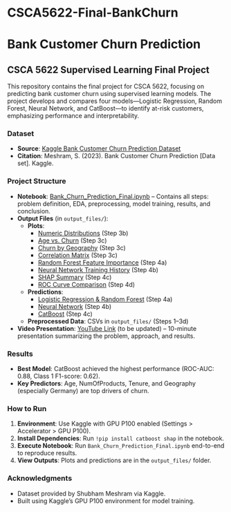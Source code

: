 # CSCA5622-Final-BankChurn

# Bank Customer Churn Prediction

## CSCA 5622 Supervised Learning Final Project

This repository contains the final project for CSCA 5622, focusing on predicting bank customer churn using supervised learning models. The project develops and compares four models—Logistic Regression, Random Forest, Neural Network, and CatBoost—to identify at-risk customers, emphasizing performance and interpretability.

### Dataset
- **Source**: [Kaggle Bank Customer Churn Prediction Dataset](https://www.kaggle.com/datasets/shubhammeshram5797/bank-customer-churn-prediction)
- **Citation**: Meshram, S. (2023). Bank Customer Churn Prediction [Data set]. Kaggle.

### Project Structure
- **Notebook**: [Bank_Churn_Prediction_Final.ipynb](5622-Final-BankCustomerChurn.ipynb) – Contains all steps: problem definition, EDA, preprocessing, model training, results, and conclusion.
- **Output Files** (in `output_files/`):
  - **Plots**:
    - [Numeric Distributions](output_files/numeric_distributions.png) (Step 3b)
    - [Age vs. Churn](output_files/age_vs_churn.png) (Step 3c)
    - [Churn by Geography](output_files/churn_geography.png) (Step 3c)
    - [Correlation Matrix](output_files/correlation_matrix.png) (Step 3c)
    - [Random Forest Feature Importance](output_files/feature_importance_rf.png) (Step 4a)
    - [Neural Network Training History](output_files/nn_training_history.png) (Step 4b)
    - [SHAP Summary](output_files/shap_summary.png) (Step 4c)
    - [ROC Curve Comparison](output_files/roc_curve.png) (Step 4d)
  - **Predictions**:
    - [Logistic Regression & Random Forest](output_files/lr_rf_predictions.csv) (Step 4a)
    - [Neural Network](output_files/nn_predictions.csv) (Step 4b)
    - [CatBoost](output_files/cb_predictions.csv) (Step 4c)
  - **Preprocessed Data**: CSVs in `output_files/` (Steps 1–3d)
- **Video Presentation**: [YouTube Link](#) (to be updated) – 10-minute presentation summarizing the problem, approach, and results.

### Results
- **Best Model**: CatBoost achieved the highest performance (ROC-AUC: 0.88, Class 1 F1-score: 0.62).
- **Key Predictors**: Age, NumOfProducts, Tenure, and Geography (especially Germany) are top drivers of churn.

### How to Run
1. **Environment**: Use Kaggle with GPU P100 enabled (Settings > Accelerator > GPU P100).
2. **Install Dependencies**: Run `!pip install catboost shap` in the notebook.
3. **Execute Notebook**: Run `Bank_Churn_Prediction_Final.ipynb` end-to-end to reproduce results.
4. **View Outputs**: Plots and predictions are in the `output_files/` folder.

### Acknowledgments
- Dataset provided by Shubham Meshram via Kaggle.
- Built using Kaggle’s GPU P100 environment for model training.
